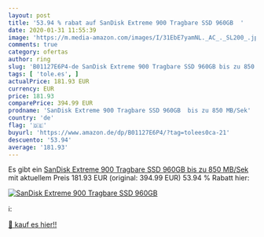 ```yaml
---
layout: post
title: '53.94 % rabat auf SanDisk Extreme 900 Tragbare SSD 960GB  '
date: 2020-01-31 11:55:39
image: 'https://m.media-amazon.com/images/I/31EbE7yamNL._AC_._SL200_.jpg'
comments: true
category: ofertas
author: ring
slug: 'B01127E6P4-de SanDisk Extreme 900 Tragbare SSD 960GB bis zu 850 MB/Sek'
tags: [ 'tole.es', ]
actualPrice: 181.93 EUR
currency: EUR
price: 181.93
comparePrice: 394.99 EUR
prodname: 'SanDisk Extreme 900 Tragbare SSD 960GB  bis zu 850 MB/Sek'
country: 'de'
flag: '🇩🇪'
buyurl: 'https://www.amazon.de/dp/B01127E6P4/?tag=tolees0ca-21'
descuento: '53.94'
average: '181.93'
---
```


Es gibt ein [SanDisk Extreme 900 Tragbare SSD 960GB  bis zu 850 MB/Sek](https://www.amazon.de/dp/B01127E6P4/?tag=tolees0ca-21) mit aktuellem Preis 181.93 EUR (original: 394.99 EUR) 53.94 % Rabatt hier:

[![SanDisk Extreme 900 Tragbare SSD 960GB  ](https://m.media-amazon.com/images/I/31EbE7yamNL._AC_._SL200_.jpg)](https://www.amazon.de/dp/B01127E6P4/?tag=tolees0ca-21)

ℹ️:


[🛒 kauf es hier!!](https://www.amazon.de/dp/B01127E6P4/?tag=tolees0ca-21)
